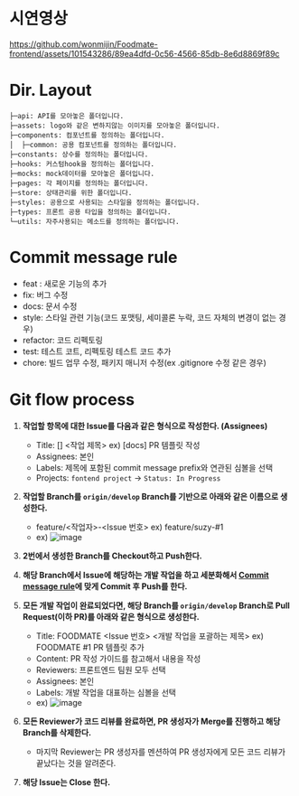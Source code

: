 # 시연영상

https://github.com/wonmijin/Foodmate-frontend/assets/101543286/89ea4dfd-0c56-4566-85db-8e6d8869f89c



# Dir. Layout
```
├─api: API를 모아놓은 폴더입니다.
├─assets: logo와 같은 변하지않는 이미지를 모아놓은 폴더입니다.
├─components: 컴포넌트를 정의하는 폴더입니다.
│  ├─common: 공용 컴포넌트를 정의하는 폴더입니다.
├─constants: 상수를 정의하는 폴더입니다.
├─hooks: 커스텀hook을 정의하는 폴더입니다.
├─mocks: mock데이터를 모아놓은 폴더입니다.
├─pages: 각 페이지를 정의하는 폴더입니다.
├─store: 상태관리를 위한 폴더입니다.
├─styles: 공용으로 사용되는 스타일을 정의하는 폴더입니다.
├─types: 프론트 공용 타입을 정의하는 폴더입니다. 
└─utils: 자주사용되는 메소드를 정의하는 폴더입니다.
```

# Commit message rule
- feat : 새로운 기능의 추가
- fix: 버그 수정
- docs: 문서 수정
- style: 스타일 관련 기능(코드 포맷팅, 세미콜론 누락, 코드 자체의 변경이 없는 경우)
- refactor: 코드 리펙토링
- test: 테스트 코트, 리펙토링 테스트 코드 추가
- chore: 빌드 업무 수정, 패키지 매니저 수정(ex .gitignore 수정 같은 경우)

# Git flow process
1. **작업할 항목에 대한 Issue를 다음과 같은 형식으로 작성한다. (Assignees)**
    - Title: [<commit message prefix>] <작업 제목>     ex) [docs] PR 템플릿 작성
    - Assignees: 본인
    - Labels: 제목에 포함된 commit message prefix와 연관된 심볼을 선택
    - Projects: `fontend project` -> `Status: In Progress`
2. **작업할 Branch를 `origin/develop` Branch를 기반으로 아래와 같은 이름으로 생성한다.**
    - feature/<작업자>-<Issue 번호>              ex) feature/suzy-#1
    - ex) ![image](https://github.com/withfoodmate/frontend/assets/96711699/59c32e5f-9f99-4f2c-ac0d-328fe0665da6)
3. **2번에서 생성한 Branch를 Checkout하고 Push한다.**
4. **해당 Branch에서 Issue에 해당하는 개발 작업을 하고 세분화해서 [Commit message rule](#commit-message-rule)에 맞게 Commit 후 Push를 한다.**
5. **모든 개발 작업이 완료되었다면, 해당 Branch를 `origin/develop` Branch로 Pull Request(이하 PR)를 아래와 같은 형식으로 생성한다.**
    - Title: FOODMATE <Issue 번호> <개발 작업을 포괄하는 제목>                   ex) FOODMATE #1 PR 템플릿 추가
    - Content: PR 작성 가이드를 참고해서 내용을 작성
    - Reviewers: 프론트엔드 팀원 모두 선택
    - Assignees: 본인
    - Labels: 개발 작업을 대표하는 심볼을 선택
    - ex) ![image](https://github.com/withfoodmate/frontend/assets/96711699/b4c16f4a-194f-4be6-9ac1-b319fec49299)

6. **모든 Reviewer가 코드 리뷰를 완료하면, PR 생성자가 Merge를 진행하고 해당 Branch를 삭제한다.**
    - 마지막 Reviewer는 PR 생성자를 멘션하여 PR 생성자에게 모든 코드 리뷰가 끝났다는 것을 알려준다.
7. **해당 Issue는 Close 한다.**
